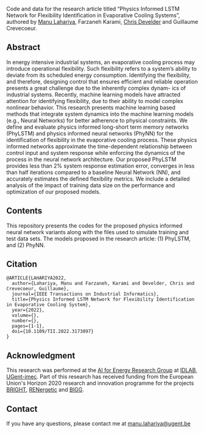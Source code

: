 Code and data for the research article titled “Physics Informed LSTM Network for Flexibility Identification in Evaporative Cooling Systems”, authored by [Manu Lahariya](https://mlahariya.github.io/), Farzaneh Karami, [Chris Develder](http://users.atlantis.ugent.be/cdvelder/) and Guillaume Crevecoeur.

## Abstract
In energy intensive industrial systems, an evaporative cooling process may introduce operational flexibility. Such flexibility refers to a system’s ability to deviate from its scheduled energy consumption. Identifying the flexibility, and therefore, designing control that ensures efficient and reliable operation presents a great challenge due to the inherently complex dynam- ics of industrial systems. Recently, machine learning models have attracted attention for identifying flexibility, due to their ability to model complex nonlinear behavior. This research presents machine learning based methods that integrate system dynamics into the machine learning models (e.g., Neural Networks) for better adherence to physical constraints. We define and evaluate physics informed long-short term memory networks (PhyLSTM) and physics informed neural networks (PhyNN) for the identification of flexibility in the evaporative cooling process. These physics informed networks approximate the time-dependent relationship between control input and system response while enforcing the dynamics of the process in the neural network architecture. Our proposed PhyLSTM provides less than 2% system response estimation error, converges in less than half iterations compared to a baseline Neural Network (NN), and accurately estimates the defined flexibility metrics. We include a detailed analysis of the impact of training data size on the performance and optimization of our proposed models.

## Contents
This repository presents the codes for the proposed physics informed neural network variants along with the files used to simulate training and test data sets. The models proposed in the research article: (1) PhyLSTM, and (2) PhyNN.

## Citation
    @ARTICLE{LAHARIYA2022,
      author={Lahariya, Manu and Farzaneh, Karami and Develder, Chris and Crevecoeur, Guillaume},
      journal={IEEE Transactions on Industrial Informatics}, 
      title={Physics Informed LSTM Network for Flexibility Identification in Evaporative Cooling System}, 
      year={2022},
      volume={},
      number={},
      pages={1-1},
      doi={10.1109/TII.2022.3173897}
    }

## Acknowledgment
This research was performed at the [AI for Energy Research Group](https://ugentai4e.github.io/) at [IDLAB, UGent-imec](https://www.ugent.be/ea/idlab/en). Part of this research has received funding from the European Union's Horizon 2020 research and innovation programme for the projects [BRIGHT](https://www.brightproject.eu/), [RENergetic](https://www.renergetic.eu/) and [BIGG](https://www.bigg-project.eu/).

## Contact
If you have any questions, please contact me at manu.lahariya@ugent.be